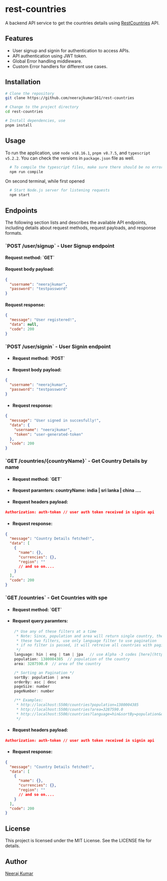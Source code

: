 # rest-countries 

A backend API service to get the countries details using [RestCountries](https://restcountries.com) API.

## Features

- User signup and signin for authentication to access APIs.
- API authentication using JWT token.
- Global Error handling middleware.
- Custom Error handlers for different use cases.

## Installation
```bash
# Clone the repository
git clone https://github.com/neerajkumar161/rest-countries

# Change to the project directory
cd rest-countries

# Install dependencies, use 
pnpm install
```
## Usage
To run the application, use ```node v18.16.1```, ```pnpm v8.7.5```, and ```typescript v5.2.2```. You can check the versions in ```package.json``` file as well.
```bash
  # To compile the typescript files, make sure there should be no error in compile time
  npm run compile
```
On second terminal, while first opened
```bash
  # Start Node.js server for listening requests
  npm start
```
  <!-- - 1. Open terminal and run command ```pnpm i``` , this command will install all dependencies on the project.
  - 2. Use ```node v18.16.1```, ```pnpm v8.7.5```, and ```typescript v5.2.2``` version to run the application properly. You can check the versions in ```package.json``` file as well.
  - 3. Now, to run the application, first run command ```npm run compile``` and on second terminal run ```npm start```. First command will compile the ```.ts``` files in ```.js``` files. Make sure there will be no error in compile time.
  - 4. Check the second terminal, if server is listening or not. If it is, you're good to go. -->


## Endpoints
The following section lists and describes the available API endpoints, including details about request methods, request payloads, and response formats.

### \`POST /user/signup\` - User Signup endpoint
#### Request method: \`GET\`
#### Request body payload:
```json
{
  "username": "neerajkumar",
  "password": "testpassword"
}
```
#### Request response:
```json
{
  "message": "User registered!",
  "data": null,
  "code": 200
}
```

### \`POST /user/signin\` - User Signin endpoint
- #### Request method: \`POST\`
- #### Request body payload:
```json
{
  "username": "neerajkumar",
  "password": "testpassword"
}
```
- #### Request response:
```json
{
  "message": "User signed in succesfully!",
  "data": {
    "username": "neerajkumar",
    "token": "user-generated-token"
  },
  "code": 200
}

```
### \`GET /countries/{countryName}\` - Get Country Details by name
- #### Request method: \`GET\`
- #### Request paramters: countryName: india | sri lanka | china ....
- #### Request headers payload:
```json
Authorization: auth-token // user auth token received in signin api
```
- #### Request response:
```json
{
  "message": "Country Details fetched!",
  "data": [
    {
      "name": {},
      "currencies": {},
      "region": ""
      // and so on.... 
    }
  ],
  "code": 200
}
```

### \`GET /countries\` - Get Countries with spe
- #### Request method: \`GET\`
- #### Request query paramters:
```js
    /* Use any of these filters at a time 
     * Note: Since, population and area will return single country, therefore sorting and pagination will not work on 
     * these two filters, use only language filter to use pagination
     * if no filter is passed, it will retreive all countries with pagination
     */
    language: hin | eng | tam | jpa   // use Alpha -3 codes [here](https://www.loc.gov/standards/iso639-2/php/English_list.php) is the list
    population: 1380004385  // population of the country
    area: 3287590.0  // area of the country

    /* Sorting an Pagination */
    sortBy: population | area
    orderBy: asc | desc
    pageSize: number
    pageNumber: number

    /** Examples:
     * http://localhost:5500/countries?population=1380004385
     * http://localhost:5500/countries?area=3287590.0
     * http://localhost:5500/countries?language=hin&sortBy=population&orderBy=desc&pageSize=10&pageNumber=1 
     */
```

- #### Request headers payload:
```json
Authorization: auth-token // user auth token received in signin api
```
- #### Request response:
```json
{
  "message": "Country Details fetched!",
  "data": [
    {
      "name": {},
      "currencies": {},
      "region": ""
      // and so on.... 
    }
  ],
  "code": 200
}
```

## License
This project is licensed under the MIT License. See the LICENSE file for details.

## Author
[Neeraj Kumar](https://www.github.com/neerajkumar161)
